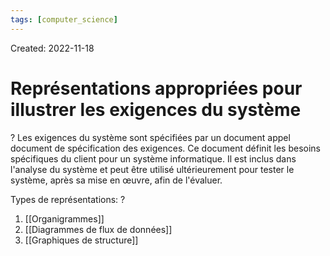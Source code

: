 ```yaml
---
tags: [computer_science] 
---
```

Created: 2022-11-18

# Représentations appropriées pour illustrer les exigences du système
?
Les exigences du système sont spécifiées par un document appel document de spécification des exigences. Ce document définit les besoins spécifiques du client pour un système informatique. Il est inclus dans l'analyse du système et peut être utilisé ultérieurement pour tester le système, après sa mise en œuvre, afin de l'évaluer.
<!--SR:!2023-08-29,164,230-->

Types de représentations:
?
1. [[Organigrammes]]
2. [[Diagrammes de flux de données]]
3. [[Graphiques de structure]]
<!--SR:!2023-09-21,144,190-->